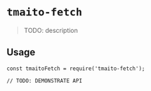 # `tmaito-fetch`

> TODO: description

## Usage

```
const tmaitoFetch = require('tmaito-fetch');

// TODO: DEMONSTRATE API
```
